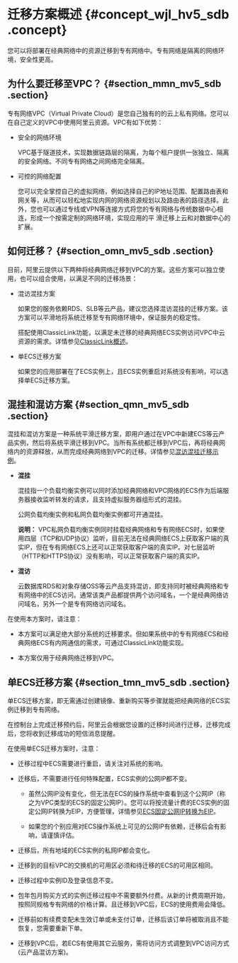 # 迁移方案概述 {#concept_wjl_hv5_sdb .concept}

您可以将部署在经典网络中的资源迁移到专有网络中。专有网络是隔离的网络环境，安全性更高。

## 为什么要迁移至VPC？ {#section_mmn_mv5_sdb .section}

专有网络VPC（Virtual Private Cloud）是您自己独有的的云上私有网络。您可以在自己定义的VPC中使用阿里云资源。VPC有如下优势：

-   安全的网络环境

    VPC基于隧道技术，实现数据链路层的隔离，为每个租户提供一张独立、隔离的安全网络。不同专有网络之间网络完全隔离。

-   可控的网络配置

    您可以完全掌控自己的虚拟网络，例如选择自己的IP地址范围、配置路由表和网关等，从而可以轻松地实现内网的网络资源规划以及路由表的路径选择。此外，您也可以通过专线或VPN等连接方式将您的专有网络与传统数据中心相连，形成一个按需定制的网络环境，实现应用的平 滑迁移上云和对数据中心的扩展。


## 如何迁移？ {#section_omn_mv5_sdb .section}

目前，阿里云提供以下两种将经典网络迁移到VPC的方案。这些方案可以独立使用，也可以组合使用，以满足不同的迁移场景：

-   混访混挂方案

    如果您的服务依赖RDS、SLB等云产品，建议您选择混访混挂的迁移方案。该方案可以平滑地将系统迁移至专有网络环境中，保证服务的稳定性。

    搭配使用ClassicLink功能，以满足未迁移的经典网络ECS实例访问VPC中云资源的需求。详情参见[ClassicLink概述](../cn.zh-CN/用户指南/ClassicLink/ClassicLink概述.md#)。

-   单ECS迁移方案

    如果您的应用部署在了ECS实例上，且ECS实例重启对系统没有影响，可以选择单ECS迁移方案。


## 混挂和混访方案 {#section_qmn_mv5_sdb .section}

混挂和混访方案是一种系统平滑迁移方案，即用户通过在VPC中新建ECS等云产品实例，然后将系统平滑迁移到VPC。当所有系统都迁移到VPC后，再将经典网络内的资源释放，从而完成经典网络到VPC的迁移。详情参见[混访混挂迁移示例](cn.zh-CN/最佳实践/经典网络迁移到VPC/混访混挂迁移示例.md#)。

-   **混挂**

    混挂指一个负载均衡实例可以同时添加经典网络和VPC网络的ECS作为后端服务器接收监听转发的请求，且支持虚拟服务器组形式的混挂。

    公网负载均衡实例和私网负载均衡实例都可开通混挂。

    **说明：** VPC私网负载均衡实例同时挂载经典网络和专有网络ECS时，如果使用四层（TCP和UDP协议）监听，目前无法在经典网络ECS上获取客户端的真实IP，但在专有网络ECS上还可以正常获取客户端的真实IP。对七层监听（HTTP和HTTPS协议）没有影响，可以正常获取客户端的真实IP。

-   **混访**

    云数据库RDS和对象存储OSS等云产品支持混访，即支持同时被经典网络和专有网络中的ECS访问。通常该类产品都提供两个访问域名，一个是经典网络访问域名，另外一个是专有网络访问域名。


在使用本方案时，请注意：

-   本方案可以满足绝大部分系统的迁移要求。但如果系统中的专有网络ECS和经典网络ECS有内网通信的需求，可通过ClassicLink功能实现。

-   本方案仅用于经典网络迁移到VPC。


## 单ECS迁移方案 {#section_tmn_mv5_sdb .section}

单ECS迁移方案，即无需通过创建镜像、重新购买等步骤就能把经典网络的ECS实例迁移到专有网络。

在控制台上完成迁移预约后，阿里云会根据您设置的迁移时间进行迁移，迁移完成后，您将收到迁移成功的短信消息提醒。

在使用单ECS迁移方案时，注意：

-   迁移过程中ECS需要进行重启，请关注对系统的影响。

-   迁移后，不需要进行任何特殊配置，ECS实例的公网IP都不变。

    -   虽然公网IP没有变化，但无法在ECS的操作系统中查看到这个公网IP（称之为VPC类型的ECS的固定公网IP）。您可以将按流量计费的ECS实例的固定公网IP转换为EIP，方便管理，详情参见[ECS固定公网IP转换为EIP](../../cn.zh-CN/用户指南/ECS固定公网IP转换为EIP.md#)。

    -   如果您的个别应用对ECS操作系统上可见的公网IP有依赖，迁移后会有影响，请谨慎评估。

-   迁移后，所有地域的ECS实例的私网IP都会变化。

-   迁移到的目标VPC的交换机的可用区必须和待迁移的ECS的可用区相同。

-   迁移过程中实例ID及登录信息不变。

-   包年包月购买方式的实例迁移过程中不需要额外付费。从新的计费周期开始，按照同规格专有网络的价格计算。且迁移到VPC后，ECS的使用费用会降低。

-   迁移前如有续费变配未生效订单或未支付订单，迁移后该订单将被取消且不能恢复，您需要重新下单。

-   迁移到VPC后，若ECS有使用其它云服务，需将访问方式调整到VPC访问方式\(云产品混访方案\)。


